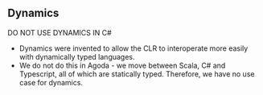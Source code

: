 ## Dynamics

DO NOT USE DYNAMICS IN C#

- Dynamics were invented to allow the CLR to interoperate more easily with dynamically typed languages.
- We do not do this in Agoda - we move between Scala, C# and Typescript, all of which are statically typed. Therefore, we have no use case for dynamics.